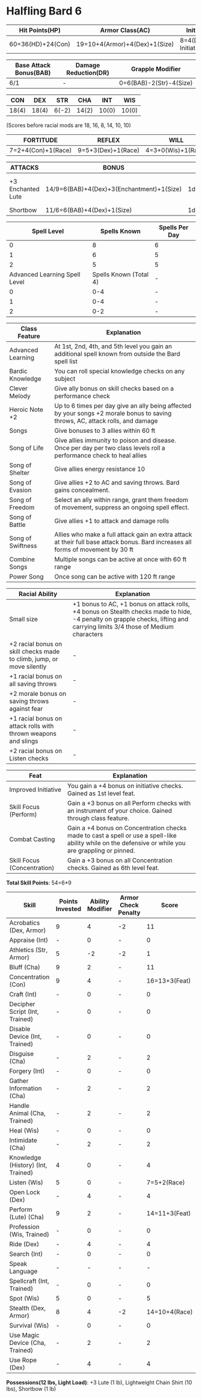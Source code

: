 # Halfling Bard 6

Hit Points(HP) | Armor Class(AC) | Initiative Modifier | Speed | Size
-------------- | --------------- | ------------------- | ----- | ----
60=36(HD)+24(Con)| 19=10+4(Armor)+4(Dex)+1(Size)| 8=4(Dex)+4(Improved Initiative)          | 20ft | Small (1)

Base Attack Bonus(BAB) | Damage Reduction(DR) | Grapple Modifier
---------------------  | -------------------- | ----------------
6/1                    | -                    | 0=6(BAB)-2(Str)-4(Size)

CON   | DEX   | STR   | CHA   | INT   | WIS 
---   | ---   | ---   | ---   | -     | ------- 
18(4) | 18(4) | 6(-2) | 14(2) | 10(0) | 10(0) 

(Scores before racial mods are 18, 16, 8, 14, 10, 10)

FORTITUDE | REFLEX | WILL
--------- | ------ | ----
7=2+4(Con)+1(Race)| 9=5+3(Dex)+1(Race)| 4=3+0(Wis)+1(Race)

ATTACKS | BONUS | DAMAGE | CRITICAL | NOTES
------- | ----- | ------ | -------- | -----
+3 Enchanted Lute | 14/9=6(BAB)+4(Dex)+3(Enchantment)+1(Size) | 1d4+1(-2(Str)+3(Enchantment)) | 18-20/x2 | +3 Enchantment Bonus to attack/damage
Shortbow          | 11/6=6(BAB)+4(Dex)+1(Size) |1d4| 20/x3 | -

Spell Level | Spells Known | Spells Per Day 
----------- | ------------ | --------------
0           | 8            | 6
1           | 6            | 5
2           | 5            | 5
Advanced Learning Spell Level | Spells Known (Total 4) | -
0                             | 0-4          | -
1                             | 0-4          | -
2                             | 0-2          | -

Class Feature | Explanation
------------- | -----------
Advanced Learning | At 1st, 2nd, 4th, and 5th level you gain an additional spell known from outside the Bard spell list
Bardic Knowledge | You can roll special knowledge checks on any subject
Clever Melody | Give ally bonus on skill checks based on a performance check
Heroic Note +2 | Up to 6 times per day give an ally being affected by your songs +2 morale bonus to saving throws, AC, attack rolls, and damage
Songs | Give bonuses to 3 allies within 60 ft
Song of Life | Give allies immunity to poison and disease. Once per day per two class levels roll a performance check to heal allies
Song of Shelter | Give allies energy resistance 10
Song of Evasion | Give allies +2 to AC and saving throws. Bard gains concealment.
Song of Freedom | Select an ally within range, grant them freedom of movement, suppress an ongoing spell effect.
Song of Battle | Give allies +1 to attack and damage rolls
Song of Swiftness | Allies who make a full attack gain an extra attack at their full base attack bonus. Bard increases all forms of movement by 30 ft
Combine Songs | Multiple songs can be active at once with 60 ft range
Power Song | Once song can be active with 120 ft range

Racial Ability| Explanation
------------- | -----------
Small size | +1 bonus to AC, +1 bonus on attack rolls, +4 bonus on Stealth checks made to hide, -4 penalty on grapple checks, lifting and carrying limits 3/4 those of Medium characters
+2 racial bonus on skill checks made to climb, jump, or move silently | -
+1 racial bonus on all saving throws | -
+2 morale bonus on saving throws against fear | -
+1 racial bonus on attack rolls with thrown weapons and slings | -
+2 racial bonus on Listen checks | -


Feat | Explanation
----- | -----------
Improved Initiative | You gain a +4 bonus on initiative checks. Gained as 1st level feat.
Skill Focus (Perform) | Gain a +3 bonus on all Perform checks with an instrument of your choice. Gained through class feature.
Combat Casting | Gain a +4 bonus on Concentration checks made to cast a spell or use a spell-like ability while on the defensive or while you are grappling or pinned.
Skill Focus (Concentration) | Gain a +3 bonus on all Concentration checks. Gained as 6th level feat.

**Total Skill Points**: 54=6*9

Skill | Points Invested | Ability Modifier | Armor Check Penalty | Score
----- | --------------- | ---------------- | ------------------- | -----
Acrobatics (Dex, Armor) | 9      | 4                | -2| 11
Appraise (Int) | -      | 0                | -| 0
Athletics (Str, Armor) | 5      | -2                | -2| 1
Bluff (Cha)    | 9      | 2                | -| 11
Concentration (Con)| 9  | 4               | -| 16=13+3(Feat)
Craft (Int)        | -  | 0                | -| 0
Decipher Script (Int, Trained)| -| 0                | -| 0
Disable Device (Int, Trained)| - | 0                | -| 0
Disguise (Cha)      | - | 2                | -| 2
Forgery (Int)       | - | 0                | -| 0
Gather Information (Cha) | - | 2           | -| 2
Handle Animal (Cha, Trained) | -  | 2               | -| 2
Heal (Wis)          | -  | 0               | -| 0
Intimidate (Cha)    | -  | 2               | -| 2
Knowledge (History) (Int, Trained)     | 4  | 0     | -| 4
Listen (Wis)        | 5  | 0               | -| 7=5+2(Race)
Open Lock (Dex) | - | 4                    | -| 4
Perform (Lute) (Cha)   | 9 | 2    | -| 14=11+3(Feat)
Profession (Wis, Trained)| - | 0                    | -| 0
Ride (Dex)      | - | 4                    | -| 4
Search (Int)    | - | 0                    | -| 0
Speak Language | - | -                     | -| -
Spellcraft (Int, Trained) | - | 0                   | -| 0
Spot (Wis)       | 5 | 0                   | -| 5
Stealth (Dex, Armor)| 8 | 4                   | -2| 14=10+4(Race)
Survival (Wis)   | - | 0                   | -| 0
Use Magic Device (Cha, Trained) | - | 2             | -| 2
Use Rope (Dex)         | - | 4             | -| 4

**Possessions(12 lbs, Light Load)**: +3 Lute (1 lb), Lightweight Chain Shirt (10 lbs), Shortbow (1 lb)